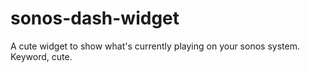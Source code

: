 sonos-dash-widget
=================

A cute widget to show what's currently playing on your sonos system. Keyword, cute.
